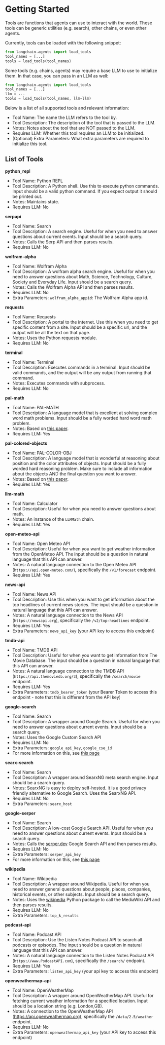 # Getting Started

Tools are functions that agents can use to interact with the world.
These tools can be generic utilities (e.g. search), other chains, or even other agents.

Currently, tools can be loaded with the following snippet:

```python
from langchain.agents import load_tools
tool_names = [...]
tools = load_tools(tool_names)
```

Some tools (e.g. chains, agents) may require a base LLM to use to initialize them.
In that case, you can pass in an LLM as well:

```python
from langchain.agents import load_tools
tool_names = [...]
llm = ...
tools = load_tools(tool_names, llm=llm)
```

Below is a list of all supported tools and relevant information:

- Tool Name: The name the LLM refers to the tool by.
- Tool Description: The description of the tool that is passed to the LLM.
- Notes: Notes about the tool that are NOT passed to the LLM.
- Requires LLM: Whether this tool requires an LLM to be initialized.
- (Optional) Extra Parameters: What extra parameters are required to initialize this tool.

## List of Tools

**python_repl**

- Tool Name: Python REPL
- Tool Description: A Python shell. Use this to execute python commands. Input should be a valid python command. If you expect output it should be printed out.
- Notes: Maintains state.
- Requires LLM: No

**serpapi**

- Tool Name: Search
- Tool Description: A search engine. Useful for when you need to answer questions about current events. Input should be a search query.
- Notes: Calls the Serp API and then parses results.
- Requires LLM: No

**wolfram-alpha**

- Tool Name: Wolfram Alpha
- Tool Description: A wolfram alpha search engine. Useful for when you need to answer questions about Math, Science, Technology, Culture, Society and Everyday Life. Input should be a search query.
- Notes: Calls the Wolfram Alpha API and then parses results.
- Requires LLM: No
- Extra Parameters: `wolfram_alpha_appid`: The Wolfram Alpha app id.

**requests**

- Tool Name: Requests
- Tool Description: A portal to the internet. Use this when you need to get specific content from a site. Input should be a specific url, and the output will be all the text on that page.
- Notes: Uses the Python requests module.
- Requires LLM: No

**terminal**

- Tool Name: Terminal
- Tool Description: Executes commands in a terminal. Input should be valid commands, and the output will be any output from running that command.
- Notes: Executes commands with subprocess.
- Requires LLM: No

**pal-math**

- Tool Name: PAL-MATH
- Tool Description: A language model that is excellent at solving complex word math problems. Input should be a fully worded hard word math problem.
- Notes: Based on [this paper](https://arxiv.org/pdf/2211.10435.pdf).
- Requires LLM: Yes

**pal-colored-objects**

- Tool Name: PAL-COLOR-OBJ
- Tool Description: A language model that is wonderful at reasoning about position and the color attributes of objects. Input should be a fully worded hard reasoning problem. Make sure to include all information about the objects AND the final question you want to answer.
- Notes: Based on [this paper](https://arxiv.org/pdf/2211.10435.pdf).
- Requires LLM: Yes

**llm-math**

- Tool Name: Calculator
- Tool Description: Useful for when you need to answer questions about math.
- Notes: An instance of the `LLMMath` chain.
- Requires LLM: Yes

**open-meteo-api**

- Tool Name: Open Meteo API
- Tool Description: Useful for when you want to get weather information from the OpenMeteo API. The input should be a question in natural language that this API can answer.
- Notes: A natural language connection to the Open Meteo API (`https://api.open-meteo.com/`), specifically the `/v1/forecast` endpoint.
- Requires LLM: Yes

**news-api**

- Tool Name: News API
- Tool Description: Use this when you want to get information about the top headlines of current news stories. The input should be a question in natural language that this API can answer.
- Notes: A natural language connection to the News API (`https://newsapi.org`), specifically the `/v2/top-headlines` endpoint.
- Requires LLM: Yes
- Extra Parameters: `news_api_key` (your API key to access this endpoint)

**tmdb-api**

- Tool Name: TMDB API
- Tool Description: Useful for when you want to get information from The Movie Database. The input should be a question in natural language that this API can answer.
- Notes: A natural language connection to the TMDB API (`https://api.themoviedb.org/3`), specifically the `/search/movie` endpoint.
- Requires LLM: Yes
- Extra Parameters: `tmdb_bearer_token` (your Bearer Token to access this endpoint - note that this is different from the API key)

**google-search**

- Tool Name: Search
- Tool Description: A wrapper around Google Search. Useful for when you need to answer questions about current events. Input should be a search query.
- Notes: Uses the Google Custom Search API
- Requires LLM: No
- Extra Parameters: `google_api_key`, `google_cse_id`
- For more information on this, see [this page](../../../integrations/google_search.md)

**searx-search**

- Tool Name: Search
- Tool Description: A wrapper around SearxNG meta search engine. Input should be a search query. 
- Notes: SearxNG is easy to deploy self-hosted. It is a good privacy friendly alternative to Google Search. Uses the SearxNG API. 
- Requires LLM: No
- Extra Parameters: `searx_host`

**google-serper**

- Tool Name: Search
- Tool Description: A low-cost Google Search API. Useful for when you need to answer questions about current events. Input should be a search query.
- Notes: Calls the [serper.dev](https://serper.dev) Google Search API and then parses results.
- Requires LLM: No
- Extra Parameters: `serper_api_key`
- For more information on this, see [this page](../../../integrations/google_serper.md)

**wikipedia**

- Tool Name: Wikipedia
- Tool Description: A wrapper around Wikipedia. Useful for when you need to answer general questions about people, places, companies, historical events, or other subjects. Input should be a search query.
- Notes: Uses the [wikipedia](https://pypi.org/project/wikipedia/) Python package to call the MediaWiki API and then parses results.
- Requires LLM: No
- Extra Parameters: `top_k_results`

**podcast-api**

- Tool Name: Podcast API
- Tool Description: Use the Listen Notes Podcast API to search all podcasts or episodes. The input should be a question in natural language that this API can answer.
- Notes: A natural language connection to the Listen Notes Podcast API (`https://www.PodcastAPI.com`), specifically the `/search/` endpoint.
- Requires LLM: Yes
- Extra Parameters: `listen_api_key` (your api key to access this endpoint)

**openweathermap-api**

- Tool Name: OpenWeatherMap
- Tool Description: A wrapper around OpenWeatherMap API. Useful for fetching current weather information for a specified location. Input should be a location string (e.g. London,GB).
- Notes: A connection to the OpenWeatherMap API (https://api.openweathermap.org), specifically the `/data/2.5/weather` endpoint.
- Requires LLM: No
- Extra Parameters: `openweathermap_api_key` (your API key to access this endpoint)
